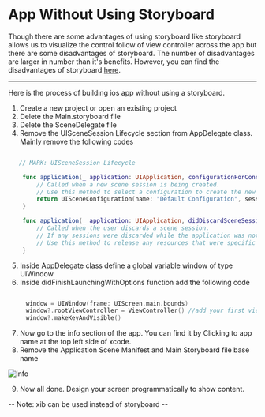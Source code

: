 # App Without Using Storyboard

Though there are some advantages of using storyboard like storyboard allows us to visualize the control follow of view controller across the app but there are some disadvantages of storyboard. The number of disadvantages are larger in number than it's benefits. However, you can find the disadvantages of storyboard [here](https://www.quora.com/Why-do-some-iOS-developers-not-use-storyboards).

---

Here is the process of building ios app without using a storyboard.

1. Create a new project or open an existing project
2. Delete the Main.storyboard file
3. Delete the SceneDelegate file
4. Remove the UISceneSession Lifecycle section from AppDelegate class. Mainly remove the following codes

```swift 

   // MARK: UISceneSession Lifecycle

    func application(_ application: UIApplication, configurationForConnecting connectingSceneSession: UISceneSession, options: UIScene.ConnectionOptions) -> UISceneConfiguration {
        // Called when a new scene session is being created.
        // Use this method to select a configuration to create the new scene with.
        return UISceneConfiguration(name: "Default Configuration", sessionRole: connectingSceneSession.role)
    }

    func application(_ application: UIApplication, didDiscardSceneSessions sceneSessions: Set<UISceneSession>) {
        // Called when the user discards a scene session.
        // If any sessions were discarded while the application was not running, this will be called shortly after application:didFinishLaunchingWithOptions.
        // Use this method to release any resources that were specific to the discarded scenes, as they will not return.
    }


```

5. Inside AppDelegate class define a global variable window of type UIWindow
6. Inside didFinishLaunchingWithOptions function add the following code

```swift

     window = UIWindow(frame: UIScreen.main.bounds)
     window?.rootViewController = ViewController() //add your first viewcontroller here instade of ViewController()
     window?.makeKeyAndVisible()


```

7. Now go to the info section of the app. You can find it by Clicking to app name at the top left side of xcode.
8. Remove the Application Scene Manifest and Main Storyboard file base name

![info](https://github.com/shameem17/iOS-Tutorial/assets/53037559/c08ca8ab-30e8-4374-97db-c9196859879d)

9. Now all done. Design your screen programmatically to show content.



-- Note: xib can be used instead of storyboard --
